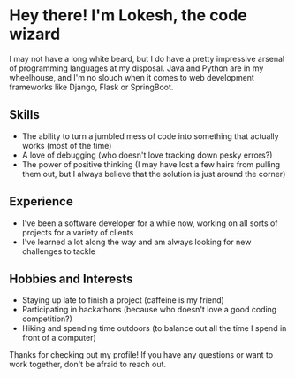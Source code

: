 # Hey there! I'm Lokesh, the code wizard

I may not have a long white beard, but I do have a pretty impressive arsenal of programming languages at my disposal. Java and Python are in my wheelhouse, and I'm no slouch when it comes to web development frameworks like Django, Flask or SpringBoot.

## Skills

- The ability to turn a jumbled mess of code into something that actually works (most of the time)
- A love of debugging (who doesn't love tracking down pesky errors?)
- The power of positive thinking (I may have lost a few hairs from pulling them out, but I always believe that the solution is just around the corner)

## Experience

- I've been a software developer for a while now, working on all sorts of projects for a variety of clients
- I've learned a lot along the way and am always looking for new challenges to tackle

## Hobbies and Interests

- Staying up late to finish a project (caffeine is my friend)
- Participating in hackathons (because who doesn't love a good coding competition?)
- Hiking and spending time outdoors (to balance out all the time I spend in front of a computer)

Thanks for checking out my profile! If you have any questions or want to work together, don't be afraid to reach out.

